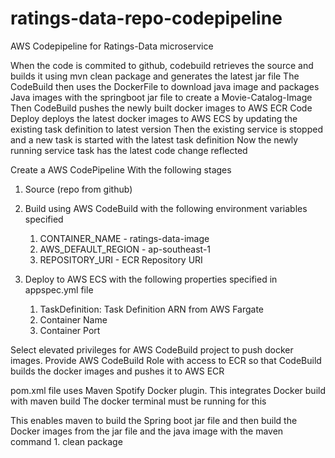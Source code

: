 # ratings-data-repo-codepipeline
AWS Codepipeline for Ratings-Data microservice

When the code is commited to github, codebuild retrieves the source and builds it using mvn clean package and generates the latest jar file
The CodeBuild then uses the DockerFile to download java image and packages Java images with the springboot jar file to create a Movie-Catalog-Image
Then CodeBuild pushes the newly built docker images to AWS ECR
Code Deploy deploys the latest docker images to AWS ECS by updating the existing task definition to latest version
Then the existing service is stopped and a new task is started with the latest task definition
Now the newly running service task has the latest code change reflected

Create a AWS CodePipeline With the following stages

1. Source (repo from github)

2. Build using AWS CodeBuild with the following environment variables specified

    1. CONTAINER_NAME - ratings-data-image
    2. AWS_DEFAULT_REGION - ap-southeast-1
    3. REPOSITORY_URI - ECR Repository URI
    
3. Deploy to AWS ECS with the following properties specified in appspec.yml file

    1. TaskDefinition: Task Definition ARN from AWS Fargate
    2. Container Name
    3. Container Port
    
Select elevated privileges for AWS CodeBuild project to push docker images.
Provide AWS CodeBuild Role with access to ECR so that CodeBuild builds the docker images and pushes it to AWS ECR

pom.xml file uses Maven Spotify Docker plugin. This integrates Docker build with maven build
The docker terminal must be running for this

This enables maven to build the Spring boot jar file and then build the Docker images from the jar file and the 
java image with the maven command 1. clean package
